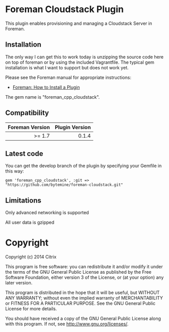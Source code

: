 # Foreman Cloudstack Plugin

This plugin enables provisioning and managing a Cloudstack Server in Foreman.

## Installation

The only way I can get this to work today is unzipping the source code here on top of foreman or by using the included Vagrantfile. The typical gem installation is what I want to support but does not work yet.

Please see the Foreman manual for appropriate instructions:

* [Foreman: How to Install a Plugin](http://theforeman.org/manuals/latest/index.html#6.1InstallaPlugin)

The gem name is "foreman_cpp_cloudstack".

## Compatibility

| Foreman Version | Plugin Version |
| ---------------:| --------------:|
| >=  1.7         | 0.1.4          |

## Latest code

You can get the develop branch of the plugin by specifying your Gemfile in this way:

    gem 'foreman_cpp_cloudstack', :git => "https://github.com/bytemine/foreman-cloudstack.git"

## Limitations

Only advanced networking is supported

All user data is gzipped

# Copyright

Copyright (c) 2014 Citrix

This program is free software: you can redistribute it and/or modify
it under the terms of the GNU General Public License as published by
the Free Software Foundation, either version 3 of the License, or
(at your option) any later version.

This program is distributed in the hope that it will be useful,
but WITHOUT ANY WARRANTY; without even the implied warranty of
MERCHANTABILITY or FITNESS FOR A PARTICULAR PURPOSE.  See the
GNU General Public License for more details.

You should have received a copy of the GNU General Public License
along with this program.  If not, see <http://www.gnu.org/licenses/>.
